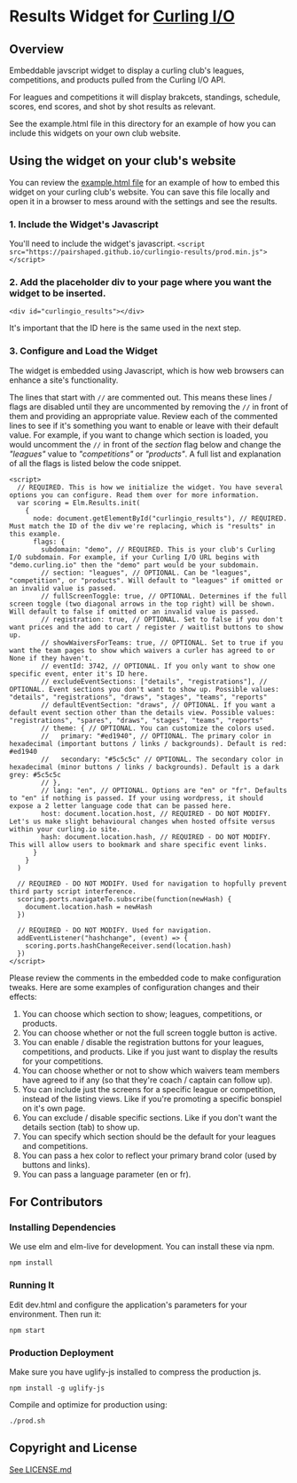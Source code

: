 # Results Widget for [Curling I/O](https://curling.io)


## Overview

Embeddable javscript widget to display a curling club's leagues, competitions, and products pulled from the Curling I/O API.

For leagues and competitions it will display brakcets, standings, schedule, scores, end scores, and shot by shot results as relevant.

See the example.html file in this directory for an example of how you can include this widgets on your own club website.

## Using the widget on your club's website

You can review the [example.html file](example.html#L13-L54) for an example of how to embed this widget on your curling club's website.
You can save this file locally and open it in a browser to mess around with the settings and see the results.

### 1. Include the Widget's Javascript

You'll need to include the widget's javascript.
```<script src="https://pairshaped.github.io/curlingio-results/prod.min.js"></script>```

### 2. Add the placeholder div to your page where you want the widget to be inserted.

```<div id="curlingio_results"></div>```

It's important that the ID here is the same used in the next step.

### 3. Configure and Load the Widget

The widget is embedded using Javascript, which is how web browsers can enhance a site's functionality.

The lines that start with `//` are commented out. This means these lines / flags are disabled until they are uncommented by removing the `//` in front of them and providing an appropriate value.
Review each of the commented lines to see if it's something you want to enable or leave with their default value.
For example, if you want to change which section is loaded, you would uncomment the `//` in front of the *section* flag below and change the *"leagues"* value to *"competitions"* or *"products"*.
A full list and explanation of all the flags is listed below the code snippet.

```
<script>
  // REQUIRED. This is how we initialize the widget. You have several options you can configure. Read them over for more information.
  var scoring = Elm.Results.init(
    {
      node: document.getElementById("curlingio_results"), // REQUIRED. Must match the ID of the div we're replacing, which is "results" in this example.
      flags: {
        subdomain: "demo", // REQUIRED. This is your club's Curling I/O subdomain. For example, if your Curling I/O URL begins with "demo.curling.io" then the "demo" part would be your subdomain.
        // section: "leagues", // OPTIONAL. Can be "leagues", "competition", or "products". Will default to "leagues" if omitted or an invalid value is passed.
        // fullScreenToggle: true, // OPTIONAL. Determines if the full screen toggle (two diagonal arrows in the top right) will be shown. Will default to false if omitted or an invalid value is passed.
        // registration: true, // OPTIONAL. Set to false if you don't want prices and the add to cart / register / waitlist buttons to show up.
        // showWaiversForTeams: true, // OPTIONAL. Set to true if you want the team pages to show which waivers a curler has agreed to or None if they haven't.
        // eventId: 3742, // OPTIONAL. If you only want to show one specific event, enter it's ID here.
        // excludeEventSections: ["details", "registrations"], // OPTIONAL. Event sections you don't want to show up. Possible values: "details", "registrations", "draws", "stages", "teams", "reports"
        // defaultEventSection: "draws", // OPTIONAL. If you want a default event section other than the details view. Possible values: "registrations", "spares", "draws", "stages", "teams", "reports"
        // theme: { // OPTIONAL. You can customize the colors used.
        //   primary: "#ed1940", // OPTIONAL. The primary color in hexadecimal (important buttons / links / backgrounds). Default is red: #ed1940
        //   secondary: "#5c5c5c" // OPTIONAL. The secondary color in hexadecimal (minor buttons / links / backgrounds). Default is a dark grey: #5c5c5c
        // },
        // lang: "en", // OPTIONAL. Options are "en" or "fr". Defaults to "en" if nothing is passed. If your using wordpress, it should expose a 2 letter language code that can be passed here.
        host: document.location.host, // REQUIRED - DO NOT MODIFY. Let's us make slight behavioural changes when hosted offsite versus within your curling.io site.
        hash: document.location.hash, // REQUIRED - DO NOT MODIFY. This will allow users to bookmark and share specific event links.
      }
    }
  )

  // REQUIRED - DO NOT MODIFY. Used for navigation to hopfully prevent third party script interference.
  scoring.ports.navigateTo.subscribe(function(newHash) {
    document.location.hash = newHash
  })

  // REQUIRED - DO NOT MODIFY. Used for navigation.
  addEventListener("hashchange", (event) => {
    scoring.ports.hashChangeReceiver.send(location.hash)
  })
</script>
```

Please review the comments in the embedded code to make configuration tweaks. Here are some examples of configuration changes and their effects:

1. You can choose which section to show; leagues, competitions, or products.
2. You can choose whether or not the full screen toggle button is active.
3. You can enable / disable the registration buttons for your leagues, competitions, and products. Like if you just want to display the results for your competitions.
4. You can choose whether or not to show which waivers team members have agreed to if any (so that they're coach / captain can follow up).
5. You can include just the screens for a specific league or competition, instead of the listing views. Like if you're promoting a specific bonspiel on it's own page.
6. You can exclude / disable specific sections. Like if you don't want the details section (tab) to show up.
7. You can specify which section should be the default for your leagues and competitions.
8. You can pass a hex color to reflect your primary brand color (used by buttons and links).
9. You can pass a language parameter (en or fr).


## For Contributors

### Installing Dependencies

We use elm and elm-live for development. You can install these via npm.

```
npm install
```

### Running It

Edit dev.html and configure the application's parameters for your environment. Then run it:

```
npm start
```

### Production Deployment

Make sure you have uglify-js installed to compress the production js.
```
npm install -g uglify-js
```

Compile and optimize for production using:

```
./prod.sh
```

## Copyright and License

[See LICENSE.md](LICENSE.md)

